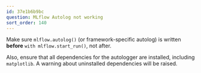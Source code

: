 ```yaml
---
id: 37e1b6b9bc
question: MLflow Autolog not working
sort_order: 140
---
```


Make sure `mlflow.autolog()` (or framework-specific autolog) is written **before** `with mlflow.start_run()`, not after.

Also, ensure that all dependencies for the autologger are installed, including `matplotlib`. A warning about uninstalled dependencies will be raised.